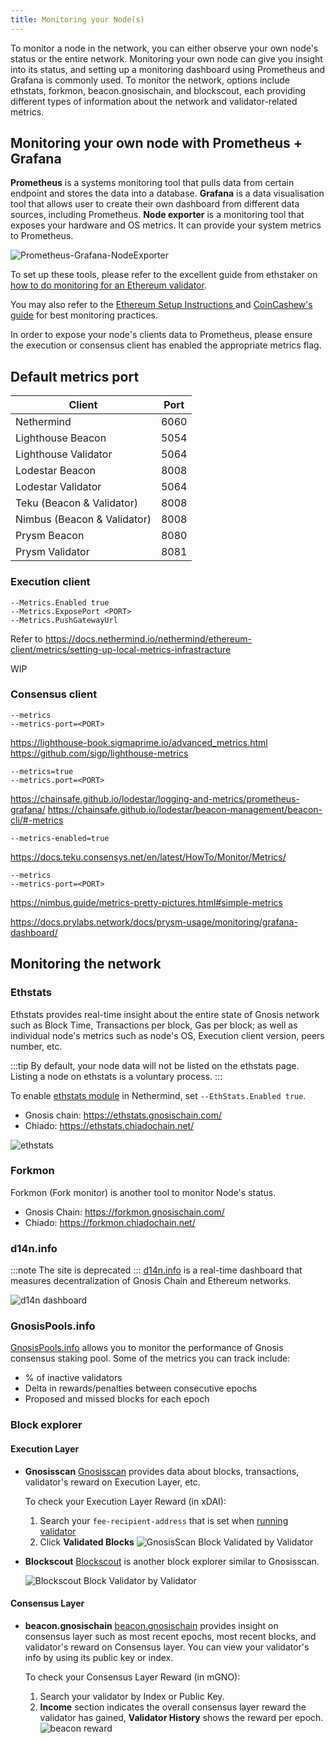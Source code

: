 ```yaml
---
title: Monitoring your Node(s)
---
```


To monitor a node in the network, you can either observe your own node's status or the entire network.
Monitoring your own node can give you insight into its status, and setting up a monitoring dashboard using Prometheus and Grafana is commonly used.
To monitor the network, options include ethstats, forkmon, beacon.gnosischain, and blockscout, each providing different types of information about the network and validator-related metrics.

## Monitoring your own node with Prometheus + Grafana

**Prometheus** is a systems monitoring tool that pulls data from certain endpoint and stores the data into a database.
**Grafana** is a data visualisation tool that allows user to create their own dashboard from different data sources, including Prometheus.
**Node exporter** is a monitoring tool that exposes your hardware and OS metrics. It can provide your system metrics to Prometheus.

![Prometheus-Grafana-NodeExporter](../../../static/img/node/prometheus-grafana.png)

To set up these tools, please refer to the excellent guide from ethstaker on [how to do monitoring for an Ethereum validator](https://github.com/eth-educators/ethstaker-guides/blob/main/monitoring.md).

You may also refer to the [Ethereum Setup Instructions ](https://launchpad.ethereum.org/en/)and [CoinCashew's guide](https://www.coincashew.com/coins/overview-eth/guide-or-how-to-setup-a-validator-on-eth2-mainnet/part-i-installation/monitoring-your-validator-with-grafana-and-prometheus) for best monitoring practices.

In order to expose your node's clients data to Prometheus, please ensure the execution or consensus client has enabled the appropriate metrics flag.

## Default metrics port

| Client                      | Port |
| --------------------------- | ---- |
| Nethermind                  | 6060 |
| Lighthouse Beacon           | 5054 |
| Lighthouse Validator        | 5064 |
| Lodestar Beacon             | 8008 |
| Lodestar Validator          | 5064 |
| Teku (Beacon & Validator)   | 8008 |
| Nimbus (Beacon & Validator) | 8008 |
| Prysm Beacon                | 8080 |
| Prysm Validator             | 8081 |

### Execution client

<Tabs>
<TabItem value="Nethermind" label="Nethermind">

    --Metrics.Enabled true
    --Metrics.ExposePort <PORT>
    --Metrics.PushGatewayUrl

Refer to https://docs.nethermind.io/nethermind/ethereum-client/metrics/setting-up-local-metrics-infrastracture

</TabItem>

<TabItem value="Erigon" label="Erigon">
WIP
</TabItem>
</Tabs>

### Consensus client

<Tabs>
<TabItem value="lighthouse" label="Lighthouse">

    --metrics
    --metrics-port=<PORT>

https://lighthouse-book.sigmaprime.io/advanced_metrics.html
https://github.com/sigp/lighthouse-metrics
</TabItem>
<TabItem value="Lodestar" label="Lodestar">

    --metrics=true
    --metrics.port=<PORT>

https://chainsafe.github.io/lodestar/logging-and-metrics/prometheus-grafana/
https://chainsafe.github.io/lodestar/beacon-management/beacon-cli/#-metrics
</TabItem>
<TabItem value="Teku" label="Teku">

    --metrics-enabled=true

https://docs.teku.consensys.net/en/latest/HowTo/Monitor/Metrics/

</TabItem>
<TabItem value="Nimbus" label="Nimbus">

    --metrics
    --metrics-port=<PORT>

https://nimbus.guide/metrics-pretty-pictures.html#simple-metrics
</TabItem>
<TabItem value="Prysm" label="Prysm">

https://docs.prylabs.network/docs/prysm-usage/monitoring/grafana-dashboard/
</TabItem>

</Tabs>

## Monitoring the network

### Ethstats

Ethstats provides real-time insight about the entire state of Gnosis network such as Block Time, Transactions per block, Gas per block; as well as individual node's metrics such as node's OS, Execution client version, peers number, etc.

:::tip
By default, your node data will not be listed on the ethstats page.
Listing a node on ethstats is a voluntary process.
:::

To enable [ethstats module](https://docs.nethermind.io/nethermind/ethereum-client/configuration/ethstats) in Nethermind, set `--EthStats.Enabled true`.

- Gnosis chain: https://ethstats.gnosischain.com/
- Chiado: https://ethstats.chiadochain.net/

![ethstats](../../../static/img/node/monitor-node/ethstats.png)

### Forkmon

Forkmon (Fork monitor) is another tool to monitor Node's status.

- Gnosis Chain: https://forkmon.gnosischain.com/
- Chiado: https://forkmon.chiadochain.net/

### d14n.info

:::note
The site is deprecated
:::
[d14n.info](https://d14n.info/) is a real-time dashboard that measures decentralization of Gnosis Chain and Ethereum networks.

![d14n dashboard](../../../static/img/node/monitor-node/d14n.png)

### GnosisPools.info

[GnosisPools.info](https://gnosispools.info/d/Pz05j7dVk/gnosispools-public?orgId=1&refresh=5m&from=now-24h&to=now) allows you to monitor the performance of Gnosis consensus staking pool. Some of the metrics you can track include:

- % of inactive validators
- Delta in rewards/penalties between consecutive epochs
- Proposed and missed blocks for each epoch

### Block explorer

#### Execution Layer

- **Gnosisscan**
  [Gnosisscan](https://gnosisscan.io/) provides data about blocks, transactions, validator's reward on Execution Layer, etc.

  To check your Execution Layer Reward (in xDAI):

  1. Search your `fee-recipient-address` that is set when [running validator](../manual/README.md#step-4-run-a-validator)
  2. Click **Validated Blocks**
     ![GnosisScan Block Validated by Validator](../../../static/img/node/monitor-node/gnosisscan-validated-block.png)

- **Blockscout**
  [Blockscout](https://blockscout.com/xdai/mainnet) is another block explorer similar to Gnosisscan.

  ![Blockscout Block Validator by Validator](../../../static/img/node/monitor-node/blockscout-validated-block.png)

#### Consensus Layer

- **beacon.gnosischain**
  [beacon.gnosischain](https://gnosischa.in//) provides insight on consensus layer such as most recent epochs, most recent blocks, and validator's reward on Consensus layer. You can view your validator's info by using its public key or index.

  To check your Consensus Layer Reward (in mGNO):

  1. Search your validator by Index or Public Key.
  2. **Income** section indicates the overall consensus layer reward the validator has gained, **Validator History** shows the reward per epoch.
     ![beacon reward](../../../static/img/node/monitor-node/beacon-gnosischain-validator-reward.png)
